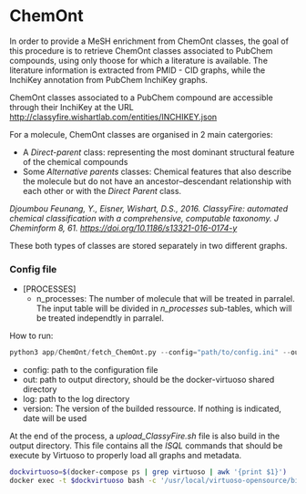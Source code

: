 # ChemOnt

In order to provide a MeSH enrichment from ChemOnt classes, the goal of this procedure is to retrieve ChemOnt classes associated to PubChem compounds, using only thoose for which a literature is available. The literature information is extracted from PMID - CID graphs, while the InchiKey annotation from PubChem InchiKey graphs.

ChemOnt classes associated to a PubChem compound are accessible through their InchiKey at the URL http://classyfire.wishartlab.com/entities/INCHIKEY.json

For a molecule, ChemOnt classes are organised in 2 main catergories: 
- A *Direct-parent* class: representing the most dominant structural feature of the chemical compounds
- Some *Alternative parents* classes: Chemical features that also describe the molecule but do not have an ancestor–descendant relationship with each other or with the *Direct Parent* class. 

*Djoumbou Feunang, Y., Eisner, Wishart, D.S., 2016. ClassyFire: automated chemical classification with a comprehensive, computable taxonomy. J Cheminform 8, 61. https://doi.org/10.1186/s13321-016-0174-y*


These both types of classes are stored separately in two different graphs.
### Config file
- [PROCESSES]
  - n_processes: The number of molecule that will be treated in parralel. The input table will be divided in *n_processes* sub-tables, which will be treated independtly in parralel.


How to run:
```python
python3 app/ChemOnt/fetch_ChemOnt.py --config="path/to/config.ini" --out="/path/to/out/dir" --log="path/to/log/dir" --version="version"
```

- config: path to the configuration file
- out: path to output directory, should be the docker-virtuoso shared directory
- log: path to the log directory
- version: The version of the builded ressource. If nothing is indicated, date will be used

At the end of the process, a *upload_ClassyFire.sh* file is also build in the output directory. This file contains all the *ISQL* commands that should be execute by Virtuoso to properly load all graphs and metadata.

```bash
dockvirtuoso=$(docker-compose ps | grep virtuoso | awk '{print $1}')
docker exec -t $dockvirtuoso bash -c '/usr/local/virtuoso-opensource/bin/isql-v 1111 dba "FORUM-Met-Disease-DB" ./dumps/upload_ClassyFire.sh'
```